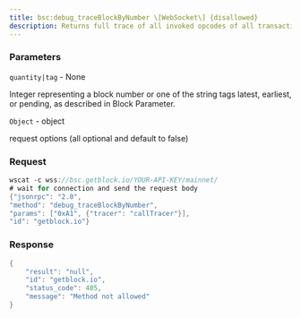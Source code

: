 ```yaml
---
title: bsc:debug_traceBlockByNumber \[WebSocket\] {disallowed}
description: Returns full trace of all invoked opcodes of all transactions includedin the block.
---
```


### Parameters


`quantity|tag` - None

Integer representing a block number or one of the string tags latest,
earliest, or pending, as described in Block Parameter.

`Object` - object

request options (all optional and default to false)

### Request

``` java
wscat -c wss://bsc.getblock.io/YOUR-API-KEY/mainnet/ 
# wait for connection and send the request body 
{"jsonrpc": "2.0",
"method": "debug_traceBlockByNumber",
"params": ["0xA1", {"tracer": "callTracer"}],
"id": "getblock.io"}
```

###  Response

``` java
{
    "result": "null",
    "id": "getblock.io",
    "status_code": 405,
    "message": "Method not allowed"
}
```

